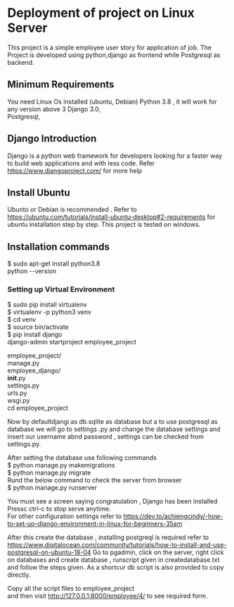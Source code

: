 # Deployment of project on Linux Server 
This project is a simple employee user story for application of job.
The Project is developed using python,django as frontend while Postgresql as backend.

## Minimum Requirements
You need  Linux Os installed (ubuntu, Debian)
Python 3.8  , it will work for any version above 3
Django 3.0,    
Postgresql,

## Django Introduction 
Django is a python web framework for developers looking for a faster way to build web applications and with less code. Refer https://www.djangoproject.com/ for more help

## Install Ubuntu
Ubunto or Debian is recommended . Refer to https://ubuntu.com/tutorials/install-ubuntu-desktop#2-requirements  for ubuntu installation step by step. This project is tested on windows.

## Installation  commands
 $ sudo apt-get install python3.8  
 python --version

### Setting up Virtual Environment
$ sudo pip install virtualenv   
$  virtualenv -p python3 venv   
$  cd venv   
 $ source bin/activate   
 $ pip install django   
 django-admin startproject employee_project   
 
 employee_project/  
    manage.py   
    employee_django/    
        __init__.py    
        settings.py     
        urls.py     
        wsgi.py     
 cd employee_project       
 
 Now by defaultdjangi as db.sqlite as database  but a  to use postgresql as database we will go to settings .py and change the database settings and insert our username abnd password , settings can be checked from settings.py.       
 
 After setting the database use following commands    
 $ python manage.py makemigrations    
 $ python manage.py migrate      
 Rund the below command to check the server from browser    
 $ python manage.py runserver        
  
  You must see a screen saying congratulation , Django has been installed      
  Pressc ctrl-c to stop serve anytime.        
  For other configuration settings refer to https://dev.to/achiengcindy/-how-to-set-up-django-environment-in-linux-for-beginners-35am       
  
 After this  create the database , installing postgreql is required  refer to  https://www.digitalocean.com/community/tutorials/how-to-install-and-use-postgresql-on-ubuntu-18-04
  Go to pgadmin, click on the server, right click on databases and create database , runscript given in createdatabase.txt and follow the steps given.
  As a shortcur db script is also provided to copy directly.      
  
  Copy all the script files to employee_project      
  and then visit http://127.0.0.1:8000/employee/4/  to see required form.      
  
  
 
  
  
  
  
  
